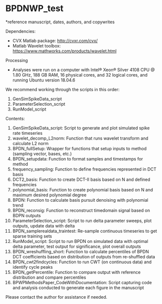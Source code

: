 # BPDNWP_test

*reference manuscript, dates, authors, and copywrites

Dependencies:
- CVX Matlab package: http://cvxr.com/cvx/
- Matlab Wavelet toolbox: https://www.mathworks.com/products/wavelet.html

Processing
- Analyses were run on a computer with Intel® Xeon® Silver 4108 CPU @ 1.80 GHz, 188 GB RAM, 16 physical cores, and 32 logical cores, and running Ubuntu version 18.04.6

We recommend working through the scripts in this order:
1)	GenSimSpikeData_script
2)	ParameterSelection_script
3)	RunModel_script

Contents:
1. GenSimSpikeData_script: Script to generate and plot simulated spike rate timeseries 
2. wavelet_decomp_L2norm: Function that runs wavelet transform and calculate L2 norm
3. BPDN_fullSetup: Wrapper for functions that setup inputs to method (sampling vector, bases, etc.)
4. BPDN_setupdata: Function to format samples and timestamps for method
5. frequency_sampling: Function to define frequencies represented in DCT basis
6. DCT2_basis: Function to create DCT-II basis based on N and defined frequencies 
7. polynomial_basis: Function to create polynomial basis based on N and maximum desired polynomial degree
8. BPDN: Function to calculate basis pursuit denoising with polynomial trend 
9. BPDN_reconsig: Function to reconstruct timedomain signal based on BDPN outputs
10. ParameterSelection_script: Script to run delta parameter sweeps, plot outputs, update data with delta
11. BPDN_samplerealdata_traintest: Re-sample continuous timeseries to get sparse training sets
12. RunModel_script: Script to run BPDN on simulated data with optimal delta parameter, test output for significance, plot overall outputs
13. BPDN_wreshuffling_short: Function to calculate percentiles of BPDN DCT coefficients based on distribution of outputs from re-shuffled data 
14. BPDN_cwt2findcycles: Function to run CWT (on continuous data) and identify cycle peaks
15. BPDN_getPercentile: Function to compare output with reference distribution and compare percentiles
16. BPWPMethodsPaper_CodeWithDocumentation: Script capturing code and analysis conducted to generate each figure in the manuscript

Please contact the author for assistance if needed.
